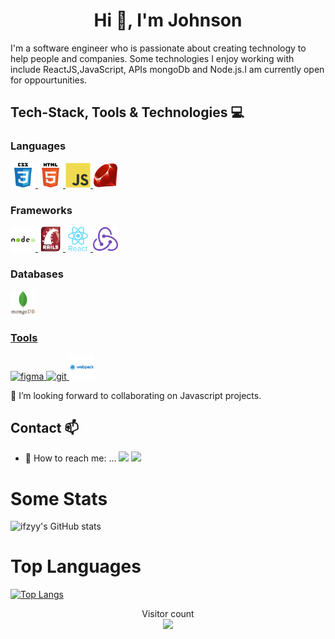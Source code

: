 
<h1 align="center">Hi 👋, I'm Johnson</h1>
I'm a software engineer who is passionate about creating technology to help people and companies.  Some technologies I enjoy working with include ReactJS,JavaScript, APIs  mongoDb and Node.js.I am currently open for oppourtunities.


## Tech-Stack, Tools & Technologies :computer:
<h3 align="left">Languages</h3>
<p align="left"> <a href="https://www.w3schools.com/css/" target="_blank" rel="noreferrer"> <img src="https://raw.githubusercontent.com/devicons/devicon/master/icons/css3/css3-original-wordmark.svg" alt="css3" width="40" height="40"/> </a><a href="https://www.w3.org/html/" target="_blank" rel="noreferrer"> <img src="https://raw.githubusercontent.com/devicons/devicon/master/icons/html5/html5-original-wordmark.svg" alt="html5" width="40" height="40"/> </a> <a href="https://developer.mozilla.org/en-US/docs/Web/JavaScript" target="_blank" rel="noreferrer"> <img src="https://raw.githubusercontent.com/devicons/devicon/master/icons/javascript/javascript-original.svg" alt="javascript" width="40" height="40"/> </a>  <a href="https://www.ruby-lang.org/en/" target="_blank" rel="noreferrer"> <img src="https://raw.githubusercontent.com/devicons/devicon/master/icons/ruby/ruby-original.svg" alt="ruby" width="40" height="40"/> </a> </p>

<h3> Frameworks</h3>
<a href="https://nodejs.org" target="_blank" rel="noreferrer"> <img src="https://raw.githubusercontent.com/devicons/devicon/master/icons/nodejs/nodejs-original-wordmark.svg" alt="nodejs" width="40" height="40"/> </a> <a href="https://rubyonrails.org" target="_blank" rel="noreferrer"> <img src="https://raw.githubusercontent.com/devicons/devicon/master/icons/rails/rails-original-wordmark.svg" alt="rails" width="40" height="40"/> </a><a href="https://reactjs.org/" target="_blank" rel="noreferrer"> <img src="https://raw.githubusercontent.com/devicons/devicon/master/icons/react/react-original-wordmark.svg" alt="react" width="40" height="40"/> </a><a href="https://redux.js.org" target="_blank" rel="noreferrer"> <img src="https://raw.githubusercontent.com/devicons/devicon/master/icons/redux/redux-original.svg" alt="redux" width="40" height="40"/> </a>

<h3> Databases</h3>
<a href="https://www.mongodb.com/" target="_blank" rel="noreferrer"> <img src="https://raw.githubusercontent.com/devicons/devicon/master/icons/mongodb/mongodb-original-wordmark.svg" alt="mongodb" width="40" height="40"/> 
<h3> Tools</h3>
<a href="https://www.figma.com/" target="_blank" rel="noreferrer"> <img src="https://www.vectorlogo.zone/logos/figma/figma-icon.svg" alt="figma" width="40" height="40"/> </a><a href="https://git-scm.com/" target="_blank" rel="noreferrer"> <img src="https://www.vectorlogo.zone/logos/git-scm/git-scm-icon.svg" alt="git" width="40" height="40"/> </a><a href="https://webpack.js.org" target="_blank" rel="noreferrer"> <img src="https://raw.githubusercontent.com/devicons/devicon/d00d0969292a6569d45b06d3f350f463a0107b0d/icons/webpack/webpack-original-wordmark.svg" alt="webpack" width="40" height="40"/> </a>


👯 I’m looking forward to collaborating on Javascript  projects. 


## Contact 📫

- 💬 How to reach me: ... [![](https://img.shields.io/badge/LinkedIn-0077B5?style=for-the-badge&logo=linkedin&logoColor=white)](https://www.linkedin.com/in/johnson-emmanuel-907a79239/) 
[![](https://img.shields.io/badge/Twitter-1DA1F2?style=for-the-badge&logo=twitter&logoColor=white)](https://twitter.com/@Johnson32325986)

# Some Stats
![ifzyy's GitHub stats](https://github-readme-stats.vercel.app/api?username=ifzyy&show_icons=true&theme=dark)
# Top Languages
[![Top Langs](https://github-readme-stats.vercel.app/api/top-langs/?username=ifzyy&layout=compact)](https://github.com/ifzyy/github-readme-stats)
<p align="center"> 
  Visitor count<br>
  <img src="https://profile-counter.glitch.me/ifzyy/count.svg" />
</p>
